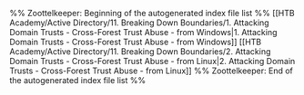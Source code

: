 %% Zoottelkeeper: Beginning of the autogenerated index file list  %%
 [[HTB Academy/Active Directory/11. Breaking Down Boundaries/1. Attacking Domain Trusts - Cross-Forest Trust Abuse - from Windows|1. Attacking Domain Trusts - Cross-Forest Trust Abuse - from Windows]]
 [[HTB Academy/Active Directory/11. Breaking Down Boundaries/2. Attacking Domain Trusts - Cross-Forest Trust Abuse - from Linux|2. Attacking Domain Trusts - Cross-Forest Trust Abuse - from Linux]]
%% Zoottelkeeper: End of the autogenerated index file list  %%
